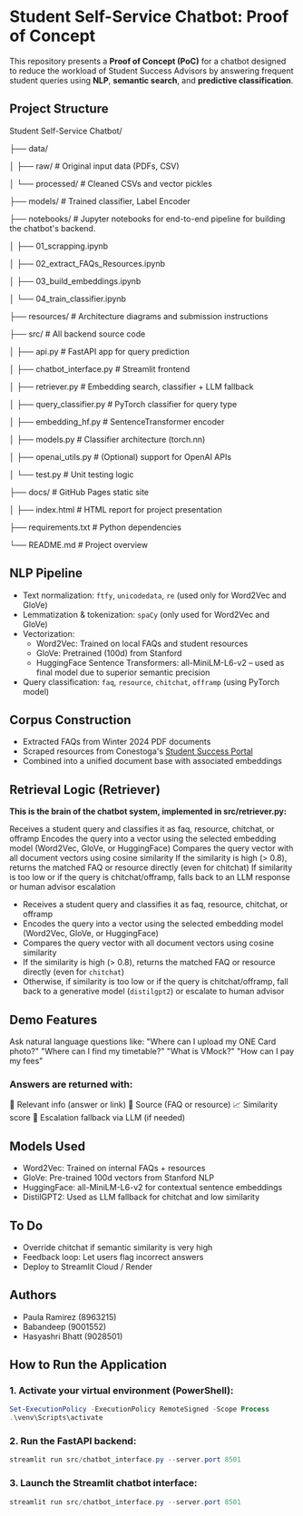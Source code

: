 # Student Self-Service Chatbot: Proof of Concept

This repository presents a **Proof of Concept (PoC)** for a chatbot designed to reduce the workload of Student Success Advisors by answering frequent student queries using **NLP**, **semantic search**, and **predictive classification**.

## Project Structure

Student Self-Service Chatbot/

├── data/

│   ├── raw/                   # Original input data (PDFs, CSV)

│   └── processed/             # Cleaned CSVs and vector pickles

├── models/                   # Trained classifier, Label Encoder  

├── notebooks/                # Jupyter notebooks for end-to-end pipeline for building the chatbot's backend.

│   ├── 01_scrapping.ipynb

│   ├── 02_extract_FAQs_Resources.ipynb

│   ├── 03_build_embeddings.ipynb

│   └── 04_train_classifier.ipynb

├── resources/                # Architecture diagrams and submission instructions

├── src/                      # All backend source code

│   ├── api.py                # FastAPI app for query prediction

│   ├── chatbot_interface.py  # Streamlit frontend

│   ├── retriever.py          # Embedding search, classifier + LLM fallback

│   ├── query_classifier.py   # PyTorch classifier for query type

│   ├── embedding_hf.py       # SentenceTransformer encoder

│   ├── models.py             # Classifier architecture (torch.nn)

│   ├── openai_utils.py       # (Optional) support for OpenAI APIs

│   └── test.py               # Unit testing logic

├── docs/                     # GitHub Pages static site

│   ├── index.html            # HTML report for project presentation

├── requirements.txt          # Python dependencies

└── README.md                 # Project overview

## NLP Pipeline

-  Text normalization: `ftfy`, `unicodedata`, `re` (used only for Word2Vec and GloVe)
-  Lemmatization & tokenization: `spaCy` (only used for Word2Vec and GloVe)
-  Vectorization: 
    - Word2Vec: Trained on local FAQs and student resources
    - GloVe: Pretrained (100d) from Stanford
    - HuggingFace Sentence Transformers: all-MiniLM-L6-v2 – used as final model due to superior semantic precision
-  Query classification: `faq`, `resource`, `chitchat`, `offramp` (using PyTorch model)

## Corpus Construction

- Extracted FAQs from Winter 2024 PDF documents
- Scraped resources from Conestoga's [Student Success Portal](https://successportal.conestogac.on.ca/)
- Combined into a unified document base with associated embeddings


##  Retrieval Logic (Retriever)

**This is the brain of the chatbot system, implemented in src/retriever.py:**

Receives a student query and classifies it as faq, resource, chitchat, or offramp
Encodes the query into a vector using the selected embedding model (Word2Vec, GloVe, or HuggingFace)
Compares the query vector with all document vectors using cosine similarity
If the similarity is high (> 0.8), returns the matched FAQ or resource directly (even for chitchat)
If similarity is too low or if the query is chitchat/offramp, falls back to an LLM response or human advisor escalation

- Receives a student query and classifies it as faq, resource, chitchat, or offramp
- Encodes the query into a vector using the selected embedding model (Word2Vec, GloVe, or HuggingFace)
- Compares the query vector with all document vectors using cosine similarity
- If the similarity is high (> 0.8), returns the matched FAQ or resource directly (even for `chitchat`)
- Otherwise, if similarity is too low or if the query is chitchat/offramp, fall back to a generative model (`distilgpt2`) or escalate to human advisor


##  Demo Features
Ask natural language questions like:
"Where can I upload my ONE Card photo?"
"Where can I find my timetable?"
"What is VMock?"
"How can I pay my fees"

### Answers are returned with:
💬 Relevant info (answer or link)
📄 Source (FAQ or resource)
📈 Similarity score
🔁 Escalation fallback via LLM (if needed)

## Models Used
- Word2Vec: Trained on internal FAQs + resources
- GloVe: Pre-trained 100d vectors from Stanford NLP
- HuggingFace: all-MiniLM-L6-v2 for contextual sentence embeddings
- DistilGPT2: Used as LLM fallback for chitchat and low similarity

## To Do
- Override chitchat if semantic similarity is very high
- Feedback loop: Let users flag incorrect answers
- Deploy to Streamlit Cloud / Render

## Authors
- Paula Ramirez (8963215)
- Babandeep (9001552)
- Hasyashri Bhatt (9028501)


##  **How to Run the Application**

### 1. Activate your virtual environment (PowerShell):
```powershell
Set-ExecutionPolicy -ExecutionPolicy RemoteSigned -Scope Process
.\venv\Scripts\activate
```
### 2. Run the FastAPI backend:
```powershell
streamlit run src/chatbot_interface.py --server.port 8501
```
### 3. Launch the Streamlit chatbot interface:
```powershell
streamlit run src/chatbot_interface.py --server.port 8501
```

